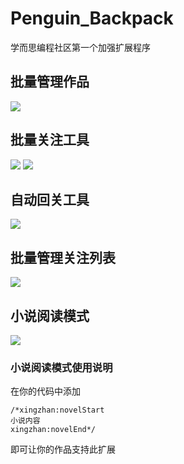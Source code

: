 # Penguin_Backpack
学而思编程社区第一个加强扩展程序
## 批量管理作品
![](https://pic.imgdb.cn/item/62c52c105be16ec74af2ae71.jpg)
## 批量关注工具
![](https://pic.imgdb.cn/item/62c52c3c5be16ec74af2e414.jpg)
![](https://pic.imgdb.cn/item/62c52c2f5be16ec74af2d3d1.jpg)
## 自动回关工具
![](https://pic.imgdb.cn/item/62c52c5c5be16ec74af308e9.jpg)
## 批量管理关注列表
![](https://pic.imgdb.cn/item/62c52c7c5be16ec74af33377.jpg)
## 小说阅读模式
![](https://pic.imgdb.cn/item/62c52c9f5be16ec74af360ee.jpg)
### 小说阅读模式使用说明
在你的代码中添加
```
/*xingzhan:novelStart
小说内容
xingzhan:novelEnd*/
```
即可让你的作品支持此扩展
